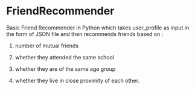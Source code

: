 # FriendRecommender

Basic Friend Recommender in Python which takes user_profile as input in the form of JSON file and then recommends friends based on :

1) number of mutual friends 

2) whether they attended the same school 

3) whether they are of the same age group 

4) whether they live in close proximity of each other.


